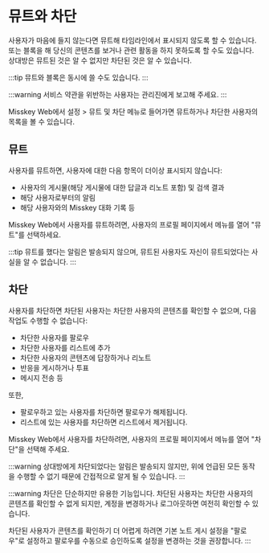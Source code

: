 # 뮤트와 차단

사용자가 마음에 들지 않는다면 뮤트해 타임라인에서 표시되지 않도록 할 수 있습니다.
또는 블록을 해 당신의 콘텐츠를 보거나 관련 활동을 하지 못하도록 할 수도 있습니다.
상대방은 뮤트된 것은 알 수 없지만 차단된 것은 알 수 있습니다.

:::tip
뮤트와 블록은 동시에 쓸 수도 있습니다.
:::

:::warning
서비스 약관을 위반하는 사용자는 관리진에게 보고해 주세요.
:::

Misskey Web에서 설정 > 뮤트 및 차단 메뉴로 들어가면 뮤트하거나 차단한 사용자의 목록을 볼 수 있습니다.

## 뮤트

사용자를 뮤트하면, 사용자에 대한 다음 항목이 더이상 표시되지 않습니다:

- 사용자의 게시물(해당 게시물에 대한 답글과 리노트 포함) 및 검색 결과
- 해당 사용자로부터의 알림
- 해당 사용자와의 Misskey 대화 기록 등

Misskey Web에서 사용자를 뮤트하려면, 사용자의 프로필 페이지에서 메뉴를 열어 "뮤트"를 선택하세요.

:::tip
뮤트를 했다는 알림은 발송되지 않으며, 뮤트된 사용자도 자신이 뮤트되었다는 사실을 알 수 없습니다.
:::

## 차단

사용자를 차단하면 차단된 사용자는 차단한 사용자의 콘텐츠를 확인할 수 없으며, 다음 작업도 수행할 수 없습니다:

- 차단한 사용자를 팔로우
- 차단한 사용자를 리스트에 추가
- 차단한 사용자의 콘텐츠에 답장하거나 리노트
- 반응을 게시하거나 투표
- 메시지 전송 등

또한,

- 팔로우하고 있는 사용자를 차단하면 팔로우가 해제됩니다.
- 리스트에 있는 사용자를 차단하면 리스트에서 제거됩니다.

Misskey Web에서 사용자를 차단하려면, 사용자의 프로필 페이지에서 메뉴를 열어 "차단"을 선택해 주세요.

:::warning
상대방에게 차단되었다는 알림은 발송되지 않지만, 위에 언급된 모든 동작을 수행할 수 없기 때문에 간접적으로 알게 될 수 있습니다.
:::

:::warning
차단은 단순하지만 유용한 기능입니다. 차단된 사용자는 차단한 사용자의 콘텐츠를 확인할 수 없게 되지만, 계정을 변경하거나 로그아웃하면 여전히 확인할 수 있습니다.

차단된 사용자가 콘텐츠를 확인하기 더 어렵게 하려면 기본 노트 게시 설정을 "팔로우"로 설정하고 팔로우를 수동으로 승인하도록 설정을 변경하는 것을 권장합니다.
:::
